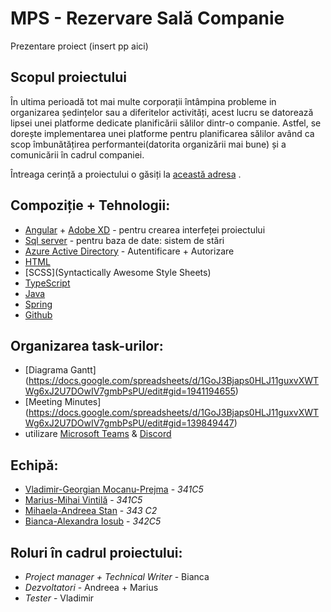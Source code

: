 # MPS - Rezervare Sală Companie

Prezentare proiect (insert pp aici)

## Scopul proiectului
În ultima perioadă tot mai multe corporații întâmpina probleme in organizarea ședințelor sau a diferitelor activități, acest lucru se datorează lipsei unei platforme dedicate planificării sălilor dintr-o companie. Astfel, se dorește implementarea unei platforme pentru planificarea sălilor având ca scop îmbunătățirea performantei(datorita organizării mai bune) și a comunicării în cadrul companiei.

Întreaga cerință a proiectului o găsiți la [această adresa](https://ocw.cs.pub.ro/courses/mps/proiect/proiect-2) .

## Compoziție + Tehnologii:
* [Angular](https://angular.io/) + [Adobe XD](https://www.adobe.com/ro/products/xd.html) - pentru crearea interfeței proiectului
* [Sql server](https://azure.microsoft.com/en-us/services/virtual-machines/sql-server) - pentru baza de date: sistem de stări
* [Azure Active Directory](https://azure.microsoft.com/en-us/services/active-directory/) - Autentificare + Autorizare
* [HTML](https://www.w3schools.com/html/)
* [SCSS](Syntactically Awesome Style Sheets)
* [TypeScript](https://www.typescriptlang.org/)
* [Java](https://www.java.com/en/)
* [Spring](https://spring.io/tools)
* [Github](https://github.com/)

## Organizarea task-urilor:
* [Diagrama Gantt] (https://docs.google.com/spreadsheets/d/1GoJ3Bjaps0HLJ11guxvXWTWg6xJ2U7DOwIV7gmbPsPU/edit#gid=1941194655)
* [Meeting Minutes] (https://docs.google.com/spreadsheets/d/1GoJ3Bjaps0HLJ11guxvXWTWg6xJ2U7DOwIV7gmbPsPU/edit#gid=139849447)
* utilizare [Microsoft Teams](https://www.microsoft.com/ro-ro/microsoft-teams/group-chat-software) & [Discord](https://discord.com/)

## Echipă:
* [Vladimir-Georgian Mocanu-Prejma](https://github.com/vladimirMocanu) - *341C5*
* [Marius-Mihai Vintilă](https://github.com/Mr-Vinti) - *341C5*
* [Mihaela-Andreea Stan](https://github.com/stanandreea09) - *343 C2*
* [Bianca-Alexandra Iosub](https://github.com/biancaiosub13) - *342C5*

## Roluri în cadrul proiectului:
* *Project manager + Technical Writer* - Bianca
* *Dezvoltatori* - Andreea + Marius
* *Tester* - Vladimir
